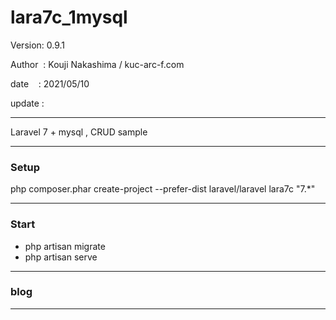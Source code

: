 ﻿# lara7c_1mysql

 Version: 0.9.1

 Author  : Kouji Nakashima / kuc-arc-f.com

 date    : 2021/05/10

 update : 

***

Laravel 7 + mysql , CRUD sample

***
### Setup

php composer.phar create-project --prefer-dist laravel/laravel lara7c "7.*"

***
### Start

* php  artisan migrate
* php artisan serve

***
### blog

***




